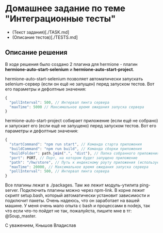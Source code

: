 # Домашнее задание по теме "Интеграционные тесты"

- (Текст задания)[./TASK.md]
- (Описание тестов)[./TESTS.md]

## Описание решения

В ходе решения было создано 2 плагина для hermione - плагин **hermione-auto-start-selenium** и **hermione-auto-start-project**.

hermione-auto-start-selenium позволяет автоматически запускать selenium-сервер (если он ещё не запущен) перед запуском тестов.
Вот его параметры и дефолтные значения:

```js
{
  "pollInterval": 500, // Интервал пинга сервера
  "maxTime": 5000 // Максимальное время ожидания запуска сервера
}
```

hermione-auto-start-project собирает приложение (если ещё не собрано) и запускает его (если ещё не запущено) перед запуском тестов.
Вот его параметры и дефолтные значения:

```js
{
  "startCommand": "npm run start", // Команда старта приложения
  "buildCommand": "npm run build", // Команда сборки приложения
  "buildFolder": path.join(".", "dist"), // Папка собранного приложения (используется для проверки)
  "port": PORT, // Порт, на котором будет запущено приложение
  "path": "/hw/store", // Путь к индексному роуту приложения (используется для проверки)
  "maxTime": 20000, // Максимальное время ожидания запуска сервера
  "pollInterval": 500, // Интервал пинга сервера
}
```

Все плагины лежат в ./packages. Там же лежит модуль-утилита ping-server. Подключить плагины можно через npm-link.
В корне лежит скрипт setup.bash, который автоматически установит зависимости и подключит пакеты. Очень надеюсь, что он заработает на вашей машине. У меня очень мало опыта с bash и процессами в nodejs, так что если что-то пойдет не так, пожалуйста, пишите мне в тг: @Soup_master.

С уважением,
Кнышов Владислав

